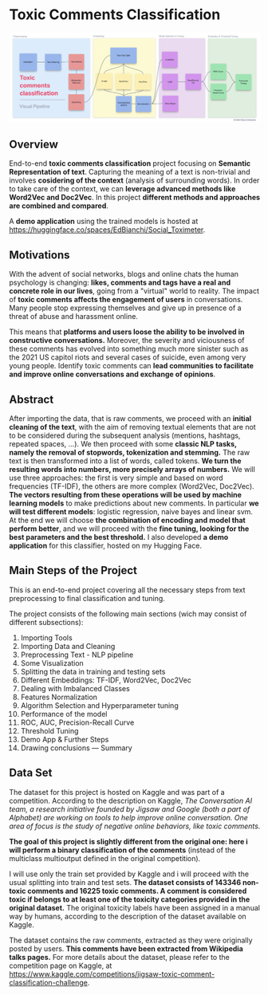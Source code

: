 # Toxic Comments Classification

<img src="./img/ToxicCommPipe.png">

## Overview
End-to-end **toxic comments classification** project focusing on **Semantic Representation of text**. Capturing the meaning of a text is non-trivial and involves **cosidering of the context** (analysis of surrounding words). In order to take care of the context, we can **leverage advanced methods like Word2Vec and Doc2Vec**. In this project **different methods and approaches are combined and compared**.

A **demo application** using the trained models is hosted at <https://huggingface.co/spaces/EdBianchi/Social_Toximeter>.

## Motivations
With the advent of social networks, blogs and online chats the human psychology is changing: **likes, comments and tags have a real and concrete role in our lives**, going from a "virtual" world to reality. The impact of **toxic comments affects the engagement of users** in conversations. Many people stop expressing themselves and give up in presence of a threat of abuse and harassment online.

This means that **platforms and users loose the ability to be involved in constructive conversations.**  Moreover, the severity and viciousness of these comments has evolved into something much more sinister such as the 2021 US capitol riots and several cases of suicide, even among very young people. Identify toxic comments can **lead communities to facilitate and improve online conversations and exchange of opinions**.

## Abstract
After importing the data, that is raw comments, we proceed with an **initial cleaning of the text**, with the aim of removing textual elements that are not to be considered during the subsequent analysis (mentions, hashtags, repeated spaces, ...). We then proceed with some **classic NLP tasks, namely the removal of stopwords, tokenization and stemming.** The raw text is then transformed into a list of words, called tokens. **We turn the resulting words into numbers, more precisely arrays of numbers.** We will use three approaches: the first is very simple and based on word frequencies (TF-IDF), the others are more complex (Word2Vec, Doc2Vec). **The vectors resulting from these operations will be used by machine learning models** to make predictions about new comments. In particular **we will test different models**: logistic regression, naive bayes and linear svm. At the end we will choose **the combination of encoding and model that perform better**, and we will proceed with the **fine tuning, looking for the best parameters and the best threshold.** I also developed **a demo application** for this classifier, hosted on my Hugging Face. 

## Main Steps of the Project
This is an end-to-end project covering all the necessary steps from text preprocessing to final classification and tuning.

The project consists of the following main sections (wich may consist of different subsections):

1. Importing Tools
2. Importing Data and Cleaning
3. Preprocessing Text - NLP pipeline
4. Some Visualization
5. Splitting the data in training and testing sets
6. Different Embeddings: TF-IDF, Word2Vec, Doc2Vec
7. Dealing with Imbalanced Classes
8. Features Normalization
9. Algorithm Selection and Hyperparameter tuning
10. Performance of the model
11. ROC, AUC, Precision-Recall Curve
12. Threshold Tuning
13. Demo App & Further Steps
14. Drawing conclusions — Summary

## Data Set
The dataset for this project is hosted on Kaggle and was part of a competition. According to the description on Kaggle, *The Conversation AI team, a research initiative founded by Jigsaw and Google (both a part of Alphabet) are working on tools to help improve online conversation. One area of focus is the study of negative online behaviors, like toxic comments.*

**The goal of this project is slightly different from the original one: here i will perform a binary classification of the comments** (instead of the multiclass multioutput defined in the original competition).

I will use only the train set provided by Kaggle and i will proceed with the usual splitting into train and test sets. **The dataset consists of 143346 non-toxic comments and 16225 toxic comments. A comment is considered toxic if belongs to at least one of the toxicity categories provided in the original dataset.** The original toxicity labels have been assigned in a manual way by humans, according to the description of the dataset available on Kaggle.

The dataset contains the raw comments, extracted as they were originally posted by users. **This comments have been extracted from Wikipedia talks pages.** For more details about the dataset, please refer to the competition page on Kaggle, at <https://www.kaggle.com/competitions/jigsaw-toxic-comment-classification-challenge>.
